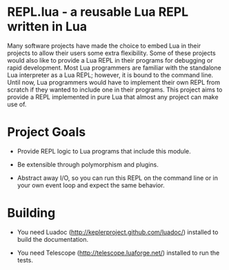 # REPL.lua - a reusable Lua REPL written in Lua

Many software projects have made the choice to embed Lua in their projects to
allow their users some extra flexibility.  Some of these projects would also
like to provide a Lua REPL in their programs for debugging or rapid development.
Most Lua programmers are familiar with the standalone Lua interpreter as a Lua REPL;
however, it is bound to the command line.  Until now, Lua programmers would have to
implement their own REPL from scratch if they wanted to include one in their programs.
This project aims to provide a REPL implemented in pure Lua that almost any project can
make use of.

# Project Goals

  * Provide REPL logic to Lua programs that include this module.

  * Be extensible through polymorphism and plugins.

  * Abstract away I/O, so you can run this REPL on the command line or in your own event loop and expect the same behavior.

# Building

  * You need Luadoc (http://keplerproject.github.com/luadoc/) installed to build the documentation.

  * You need Telescope (http://telescope.luaforge.net/) installed to run the tests.
